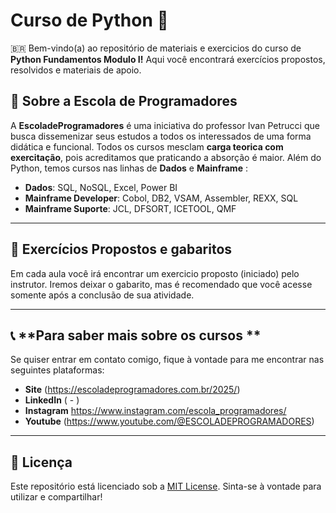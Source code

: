 # Curso de Python 🚀

🇧🇷 Bem-vindo(a) ao repositório de materiais e exercicios do curso de **Python Fundamentos Modulo I!** Aqui você encontrará exercícios propostos, resolvidos e materiais de apoio.

## 📝 **Sobre a Escola de Programadores**
A **EscoladeProgramadores** é uma iniciativa do professor Ivan Petrucci que busca dissemenizar seus estudos a todos os interessados de uma forma didática e funcional. Todos os cursos mesclam **carga teorica com exercitação**, pois acreditamos que praticando a absorção é maior. Além do Python, temos cursos nas linhas de **Dados** e **Mainframe** :

- **Dados**: SQL, NoSQL, Excel, Power BI
- **Mainframe Developer**: Cobol, DB2, VSAM, Assembler, REXX, SQL
- **Mainframe Suporte**: JCL, DFSORT, ICETOOL, QMF


---

## 📂 **Exercícios Propostos e gabaritos**
Em cada aula você irá encontrar um exercicio proposto (iniciado) pelo instrutor.
Iremos deixar o gabarito, mas é recomendado que você acesse somente após a conclusão de sua atividade.


---

## 📞 **Para saber mais sobre os cursos **
Se quiser entrar em contato comigo, fique à vontade para me encontrar nas seguintes plataformas:

- **Site**  (https://escoladeprogramadores.com.br/2025/)
- **LinkedIn** ( - )
- **Instagram** https://www.instagram.com/escola_programadores/
- **Youtube** (https://www.youtube.com/@ESCOLADEPROGRAMADORES)

---

## 📜 **Licença**
Este repositório está licenciado sob a [MIT License](/LICENSE). Sinta-se à vontade para utilizar e compartilhar!

